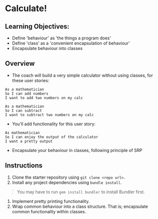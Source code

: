 # Calculate!

## Learning Objectives:

- Define 'behaviour' as 'the things a program does'
- Define 'class' as a 'convenient encapsulation of behaviour'
- Encapsulate behaviour into classes

## Overview

* The coach will build a very simple calculator without using classes, for these user stories:
```
As a mathematician
So I can add numbers
I want to add two numbers on my calc
```

```
As a mathematician
So I can subtract
I want to subtract two numbers on my calc
```

* You'll add functionality for this user story:
```
As mathematician
So I can enjoy the output of the calculator
I want a pretty output
```
* Encapsulate your behaviour in classes, following principle of SRP

## Instructions

1. Clone the starter repository using `git clone <repo url>`.
1. Install any project dependencies using `bundle install`.

> You may have to run `gem install bundler` to install Bundler first.

1. Implement pretty printing functionality. 
2. Wrap common behaviour into a class structure. That is; encapsulate common functionality within classes.
